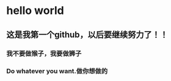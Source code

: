 <!doctype html>
<html lang="en">
 <head>
  <meta charset="UTF-8">
  <meta name="Generator" content="EditPlus®">
  <meta name="Author" content="">
  <meta name="Keywords" content="">
  <meta name="Description" content="">
  <title>Document</title>
 </head>
 <body>
  <h1>hello world</h1>
  <h2>这是我第一个github，以后要继续努力了！！</h2>
  <h3>我不要做猴子，我要做狮子</h3>
  <h3>Do whatever you want.做你想做的</h3>
 </body>
</html>
